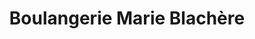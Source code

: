 ---
title: "Boulangerie Marie Blachère"
url: /pelissanne/boulangerie-marie-blachere/
shop: boulangerie
---